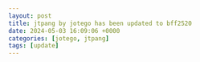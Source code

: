 ```yaml
---
layout: post
title: jtpang by jotego has been updated to bff2520
date: 2024-05-03 16:09:06 +0000
categories: [jotego, jtpang]
tags: [update]
---
```


